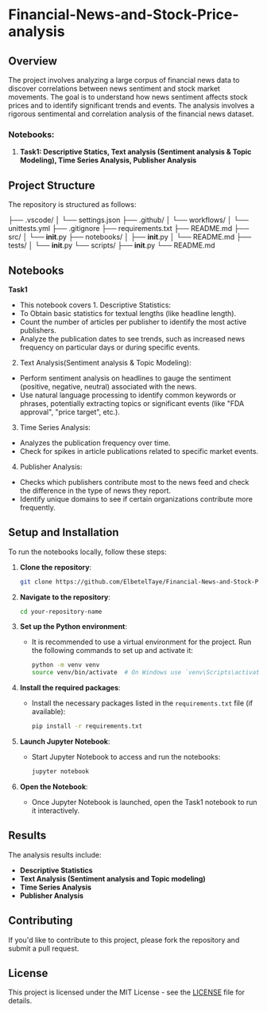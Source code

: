 # Financial-News-and-Stock-Price-analysis
## Overview

The project involves analyzing a large corpus of financial news data to discover correlations between news sentiment and stock market movements. The goal is to understand how news sentiment affects stock prices and to identify significant trends and events. The analysis involves a rigorous sentimental and correlation analysis of the financial news dataset.

### Notebooks:
1. **Task1: Descriptive Statics, Text analysis (Sentiment analysis & Topic Modeling), Time Series Analysis, Publisher Analysis** 

## Project Structure

The repository is structured as follows:

├── .vscode/
│   └── settings.json
├── .github/
│   └── workflows/
│       └── unittests.yml
├── .gitignore
├── requirements.txt
├── README.md
├── src/
│   └── __init__.py
├── notebooks/
│   ├── __init__.py
│   └── README.md
├── tests/
│   └── __init__.py
└── scripts/
    ├── __init__.py
    └── README.md


## Notebooks

**Task1**
   - This notebook covers 
    1. Descriptive Statistics:
- To Obtain basic statistics for textual lengths (like headline length).
- Count the number of articles per publisher to identify the most active publishers.
- Analyze the publication dates to see trends, such as increased news frequency on particular days or during specific events.
2. Text Analysis(Sentiment analysis & Topic Modeling):
  - Perform sentiment analysis on headlines to gauge the sentiment (positive, negative, neutral) associated with the news.
  - Use natural language processing to identify common keywords or phrases, potentially extracting topics or significant events (like "FDA approval", "price target", etc.).
3. Time Series Analysis:
- Analyzes the publication frequency over time.
- Check for spikes in article publications related to specific market events.
4. Publisher Analysis:
- Checks which publishers contribute most to the news feed and check the difference in the type of news they report.
- Identify unique domains to see if certain organizations contribute more frequently.

## Setup and Installation

To run the notebooks locally, follow these steps:

1. **Clone the repository**:
   ```bash
   git clone https://github.com/ElbetelTaye/Financial-News-and-Stock-Price-analysis.git
   ```

2. **Navigate to the repository**:
   ```bash
   cd your-repository-name
   ```

3. **Set up the Python environment**:
   - It is recommended to use a virtual environment for the project. Run the following commands to set up and activate it:
     ```bash
     python -m venv venv
     source venv/bin/activate  # On Windows use `venv\Scripts\activate`
     ```

4. **Install the required packages**:
   - Install the necessary packages listed in the `requirements.txt` file (if available):
     ```bash
     pip install -r requirements.txt
     ```

5. **Launch Jupyter Notebook**:
   - Start Jupyter Notebook to access and run the notebooks:
     ```bash
     jupyter notebook
     ```

6. **Open the Notebook**:
   - Once Jupyter Notebook is launched, open the Task1 notebook to run it interactively.

## Results

The analysis results include:
- **Descriptive Statistics**
- **Text Analysis (Sentiment analysis and Topic modeling)**
- **Time Series Analysis**
- **Publisher Analysis**

## Contributing

If you'd like to contribute to this project, please fork the repository and submit a pull request.

## License

This project is licensed under the MIT License - see the [LICENSE](LICENSE) file for details.
